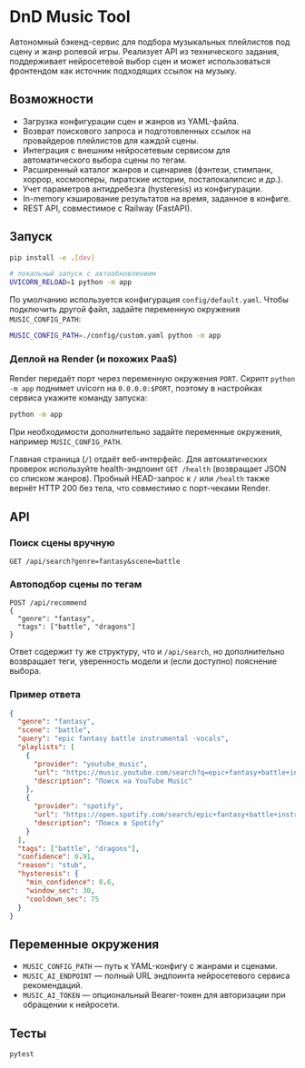 # DnD Music Tool

Автономный бэкенд-сервис для подбора музыкальных плейлистов под сцену и жанр ролевой игры. Реализует API из технического задания, поддерживает нейросетевой выбор сцен и может использоваться фронтендом как источник подходящих ссылок на музыку.

## Возможности
- Загрузка конфигурации сцен и жанров из YAML-файла.
- Возврат поискового запроса и подготовленных ссылок на провайдеров плейлистов для каждой сцены.
- Интеграция с внешним нейросетевым сервисом для автоматического выбора сцены по тегам.
- Расширенный каталог жанров и сценариев (фэнтези, стимпанк, хоррор, космооперы, пиратские истории, постапокалипсис и др.).
- Учет параметров антидребезга (hysteresis) из конфигурации.
- In-memory кэширование результатов на время, заданное в конфиге.
- REST API, совместимое с Railway (FastAPI).

## Запуск
```bash
pip install -e .[dev]

# локальный запуск с автообновлением
UVICORN_RELOAD=1 python -m app
```

По умолчанию используется конфигурация `config/default.yaml`. Чтобы подключить другой файл, задайте переменную окружения `MUSIC_CONFIG_PATH`:

```bash
MUSIC_CONFIG_PATH=./config/custom.yaml python -m app
```

### Деплой на Render (и похожих PaaS)

Render передаёт порт через переменную окружения `PORT`. Скрипт `python -m app`
поднимет uvicorn на `0.0.0.0:$PORT`, поэтому в настройках сервиса укажите
команду запуска:

```bash
python -m app
```

При необходимости дополнительно задайте переменные окружения, например
`MUSIC_CONFIG_PATH`.

Главная страница (`/`) отдаёт веб-интерфейс. Для автоматических проверок
используйте health-эндпоинт `GET /health` (возвращает JSON со списком жанров).
Пробный HEAD-запрос к `/` или `/health` также вернёт HTTP 200 без тела, что
совместимо с порт-чеками Render.

## API
### Поиск сцены вручную
```http
GET /api/search?genre=fantasy&scene=battle
```

### Автоподбор сцены по тегам
```http
POST /api/recommend
{
  "genre": "fantasy",
  "tags": ["battle", "dragons"]
}
```

Ответ содержит ту же структуру, что и `/api/search`, но дополнительно возвращает теги, уверенность модели и (если доступно) пояснение выбора.

### Пример ответа
```json
{
  "genre": "fantasy",
  "scene": "battle",
  "query": "epic fantasy battle instrumental -vocals",
  "playlists": [
    {
      "provider": "youtube_music",
      "url": "https://music.youtube.com/search?q=epic+fantasy+battle+instrumental+-vocals",
      "description": "Поиск на YouTube Music"
    },
    {
      "provider": "spotify",
      "url": "https://open.spotify.com/search/epic+fantasy+battle+instrumental+-vocals",
      "description": "Поиск в Spotify"
    }
  ],
  "tags": ["battle", "dragons"],
  "confidence": 0.91,
  "reason": "stub",
  "hysteresis": {
    "min_confidence": 0.6,
    "window_sec": 30,
    "cooldown_sec": 75
  }
}
```

## Переменные окружения
- `MUSIC_CONFIG_PATH` — путь к YAML-конфигу с жанрами и сценами.
- `MUSIC_AI_ENDPOINT` — полный URL эндпоинта нейросетевого сервиса рекомендаций.
- `MUSIC_AI_TOKEN` — опциональный Bearer-токен для авторизации при обращении к нейросети.

## Тесты
```bash
pytest
```
